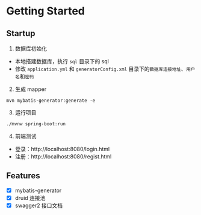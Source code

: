 # Getting Started

## Startup

1. 数据库初始化

- 本地搭建数据库，执行 `sql` 目录下的 sql
- 修改 `application.yml` 和 `generatorConfig.xml` 目录下的`数据库连接地址`、`用户名`和`密码`

2. 生成 mapper

```
mvn mybatis-generator:generate -e
```

3. 运行项目

```bash
./mvnw spring-boot:run
```

4. 前端测试

- 登录：http://localhost:8080/login.html
- 注册：http://localhost:8080/regist.html

## Features
- [x] mybatis-generator
- [x] druid 连接池
- [x] swagger2 接口文档